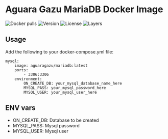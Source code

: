 # Aguara Gazu MariaDB Docker Image

![Docker pulls](https://img.shields.io/docker/pulls/aguaragazu/mariadb.svg?style=flat)
![Version](https://images.microbadger.com/badges/version/aguaragazu/mariadb.svg)
![License](https://img.shields.io/badge/License-MIT-blue.svg)
![Layers](https://images.microbadger.com/badges/image/aguaragazu/mariadb.svg)
## Usage

Add the following to your docker-compose.yml file:

```YML
mysql:
    image: aguaragazu/mariadb:latest
    ports:
        - 3306:3306
    environment:
        ON_CREATE_DB: your_mysql_database_name_here
        MYSQL_PASS: your_mysql_password_here
        MYSQL_USER: your_mysql_user_here
```

## ENV vars

* ON_CREATE_DB: Database to be created
* MYSQL_PASS: Mysql password
* MYSQL_USER: Mysql user